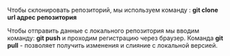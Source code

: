 Чтобы склонировать репозиторий, мы используем команду :
**git clone url адрес репозитория**

Чтобы отправить данные с локального репозитория мы вводим команду: **git push**
и проходим регистрацию через браузер.
Команда **git pull** - позволяет получить изменения и слияние с локальной версией.